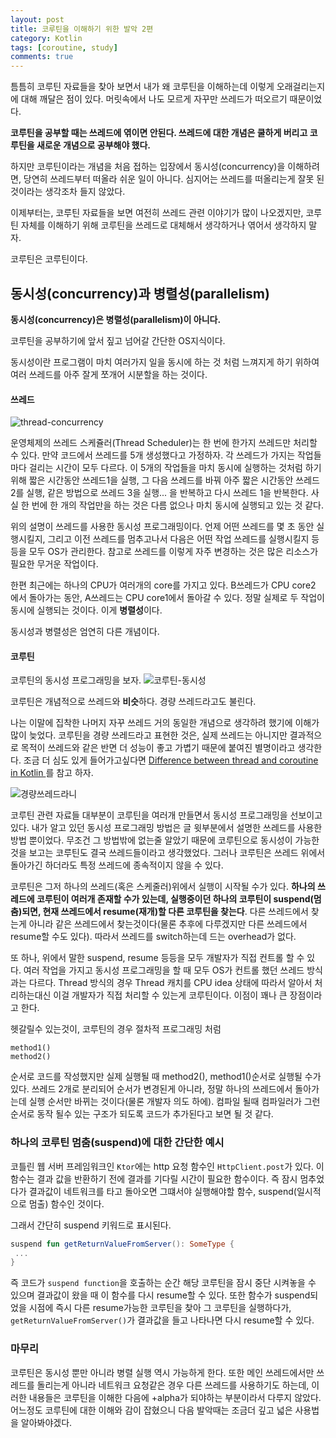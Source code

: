```yaml
---
layout: post
title: 코루틴을 이해하기 위한 발악 2편
category: Kotlin
tags: [coroutine, study]
comments: true
---
```


틈틈히 코루틴 자료들을 찾아 보면서 내가 왜 코루틴을 이해하는데 이렇게 오래걸리는지에 대해 깨달은 점이 있다. 머릿속에서 나도 모르게 자꾸만 쓰레드가 떠오르기 때문이었다.

**코루틴을 공부할 때는 쓰레드에 엮이면 안된다. 쓰레드에 대한 개념은 쿨하게 버리고 코루틴을 새로운 개념으로 공부해야 했다.**

하지만 코루틴이라는 개념을 처음 접하는 입장에서 동시성(concurrency)을 이해하려면, 당연히 쓰레드부터 떠올라 쉬운 일이 아니다. 심지어는 쓰레드를 떠올리는게 잘못 된것이라는 생각조차 들지 않았다.

이제부터는, 코루틴 자료들을 보면 여전히 쓰레드 관련 이야기가 많이 나오겠지만, 코루틴 자체를 이해하기 위해 코루틴을 쓰레드로 대체해서 생각하거나 엮어서 생각하지 말자.

코루틴은 코루틴이다.

## 동시성(concurrency)과 병렬성(parallelism)

**동시성(concurrency)은 병렬성(parallelism)이 아니다.**

코루틴을 공부하기에 앞서 짚고 넘어갈 간단한 OS지식이다.

동시성이란 프로그램이 마치 여러가지 일을 동시에 하는 것 처럼 느껴지게 하기 위하여 여러 쓰레드를 아주 잘게 쪼개어 시분할을 하는 것이다.

#### 쓰레드

![thread-concurrency](https://user-images.githubusercontent.com/18481078/60334666-fee54480-99d6-11e9-84d0-6fb50fd47cb4.png)

운영체제의 쓰레드 스케쥴러(Thread Scheduler)는 한 번에 한가지 쓰레드만 처리할 수 있다. 만약 코드에서 쓰레드를 5개 생성했다고 가정하자. 각 쓰레드가 가지는 작업들 마다 걸리는 시간이 모두 다르다. 이 5개의 작업들을 마치 동시에 실행하는 것처럼 하기 위해 짧은 시간동안 쓰레드1을 실행, 그 다음 쓰레드를 바꿔 아주 짧은 시간동안 쓰레드 2를 실행, 같은 방법으로 쓰레드 3을 실행... 을 반복하고 다시 쓰레드 1을 반복한다. 사실 한 번에 한 개의 작업만을 하는 것은 다름 없으나 마치 동시에 실행되고 있는 것 같다.

위의 설명이 쓰레드를 사용한 동시성 프로그래밍이다. 언제 어떤 쓰레드를 몇 초 동안 실행시킬지, 그리고 이전 쓰레드를 멈추고나서 다음은 어떤 작업 쓰레드를 실행시킬지 등등을 모두 OS가 관리한다. 참고로 쓰레드를 이렇게 자주 변경하는 것은 많은 리소스가 필요한 무거운 작업이다.

한편 최근에는 하나의 CPU가 여러개의 core를 가지고 있다. B쓰레드가 CPU core2 에서 돌아가는 동안, A쓰레드는 CPU core1에서 돌아갈 수 있다. 정말 실제로 두 작업이 동시에 실행되는 것이다. 이게 **병렬성**이다.

동시성과 병렬성은 엄연히 다른 개념이다.

#### 코루틴

코루틴의 동시성 프로그래밍을 보자.
![코루틴-동시성](https://user-images.githubusercontent.com/18481078/60337760-eda03600-99de-11e9-9222-b730ef58b855.png)

코루틴은 개념적으로 쓰레드와 **비슷**하다. 경량 쓰레드라고도 불린다.

나는 이말에 집착한 나머지 자꾸 쓰레드 거의 동일한 개념으로 생각하려 했기에 이해가 많이 늦었다. 코루틴을 경량 쓰레드라고 표현한 것은, 실제 쓰레드는 아니지만 결과적으로 목적이 쓰레드와 같은 반면 더 성능이 좋고 가볍기 때문에 붙여진 별명이라고 생각한다. 조금 더 심도 있게 들어가고싶다면 [Difference between thread and coroutine in Kotlin
](https://stackoverflow.com/questions/43021816/difference-between-thread-and-coroutine-in-kotlin)를 참고 하자.

![경량쓰레드라니](https://user-images.githubusercontent.com/18481078/60335599-440a7600-99d9-11e9-8db6-2c06e9b539be.png)

코루틴 관련 자료들 대부분이 코루틴을 여러개 만들면서 동시성 프로그래밍을 선보이고 있다. 내가 알고 있던 동시성 프로그래밍 방법은 글 윗부분에서 설명한 쓰레드를 사용한 방법 뿐이었다. 무조건 그 방법밖에 없는줄 알았기 때문에 코루틴으로 동시성이 가능한 것을 보고는 코루틴도 결국 쓰레드들이라고 생각했었다. 그러나 코루틴은 쓰레드 위에서 돌아가긴 하더라도 특정 쓰레드에 종속적이지 않을 수 있다.

코루틴은 그저 하나의 쓰레드(혹은 스케줄러)위에서 실행이 시작될 수가 있다. **하나의 쓰레드에 코루틴이 여러개 존재할 수가 있는데, 실행중이던 하나의 코루틴이 suspend(멈춤)되면, 현재 쓰레드에서 resume(재개)할 다른 코루틴을 찾는다**. 다른 쓰레드에서 찾는게 아니라 같은 쓰레드에서 찾는것이다(물론 추후에 다루겠지만 다른 쓰레드에서 resume할 수도 있다). 따라서 쓰레드를 switch하는데 드는 overhead가 없다.

또 하나, 위에서 말한 suspend, resume 등등을 모두 개발자가 직접 컨트롤 할 수 있다. 여러 작업을 가지고 동시성 프로그래밍을 할 때 모두 OS가 컨트롤 했던 쓰레드 방식과는 다르다. Thread 방식의 경우 Thread 캐치를 CPU idea 상태에 따라서 알아서 처리하는대신 이걸 개발자가 직접 처리할 수 있는게 코루틴이다. 이점이 꽤나 큰 장점이라고 한다.

헷갈릴수 있는것이, 코루틴의 경우 절차적 프로그래밍 처럼

```
method1()
method2()
```

순서로 코드를 작성했지만 실제 실행될 때 method2(), method1()순서로 실행될 수가 있다. 쓰레드 2개로 분리되어 순서가 변경된게 아니라, 정말 하나의 쓰레드에서 돌아가는데 실행 순서만 바뀌는 것이다(물론 개발자 의도 하에). 컴파일 될때 컴파일러가 그런 순서로 동작 될수 있는 구조가 되도록 코드가 추가된다고 보면 될 것 같다.

### 하나의 코루틴 멈춤(suspend)에 대한 간단한 예시

코틀린 웹 서버 프레임워크인 `Ktor`에는 http 요청 함수인 `HttpClient.post`가 있다. 이 함수는 결과 값을 반환하기 전에 결과를 기다릴 시간이 필요한 함수이다. 즉 잠시 멈추었다가 결과값이 네트워크를 타고 돌아오면 그떄서야 실행해야할 함수, suspend(일시적으로 멈출) 함수인 것이다.

그래서 간단히 suspend 키워드로 표시된다.

```kotlin
suspend fun getReturnValueFromServer(): SomeType {
 ...
}
```

즉 코드가 `suspend function`을 호출하는 순간 해당 코루틴을 잠시 중단 시켜놓을 수 있으며 결과값이 왔을 때 이 함수를 다시 resume할 수 있다. 또한 함수가 suspend되었을 시점에 즉시 다른 resume가능한 코루틴을 찾아 그 코루틴을 실행하다가, `getReturnValueFromServer()`가 결과값을 들고 나타나면 다시 resume할 수 있다.

### 마무리

코루틴은 동시성 뿐만 아니라 병렬 실행 역시 가능하게 한다. 또한 메인 쓰레드에서만 쓰레드를 돌리는게 아니라 네트워크 요청같은 경우 다른 쓰레드를 사용하기도 하는데, 이러한 내용들은 코루틴을 이해한 다음에 +alpha가 되야하는 부분이라서 다루지 않았다. 어느정도 코루틴에 대한 이해와 감이 잡혔으니 다음 발악때는 조금더 깊고 넓은 사용법을 알아봐야겠다.
